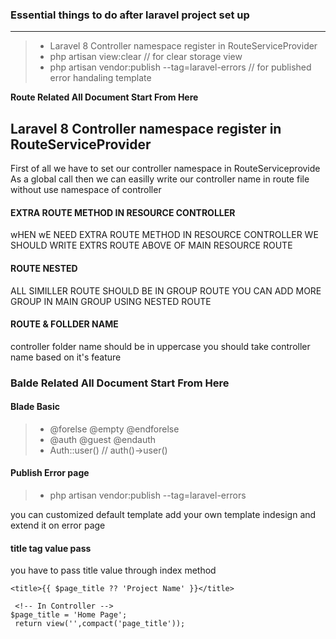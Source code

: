### Essential things to do after laravel project set up
***

> -   Laravel 8 Controller namespace register in RouteServiceProvider
> -   php artisan view:clear // for clear storage view
> -   php artisan vendor:publish --tag=laravel-errors // for published error handaling template



**Route Related All Document Start From Here**

## Laravel 8 Controller namespace register in RouteServiceProvider

First of all we have to set our controller namespace in RouteServiceprovide
As a global call then we can easilly write our controller name in route file without use namespace of controller

#### EXTRA ROUTE METHOD IN RESOURCE CONTROLLER

wHEN wE NEED EXTRA ROUTE METHOD IN RESOURCE CONTROLLER WE
SHOULD WRITE EXTRS ROUTE ABOVE OF MAIN RESOURCE ROUTE

#### ROUTE NESTED

ALL SIMILLER ROUTE SHOULD BE IN GROUP ROUTE YOU CAN ADD MORE
GROUP IN MAIN GROUP USING NESTED ROUTE

#### ROUTE & FOLLDER NAME

controller folder name should be in uppercase
you should take controller name based on it's feature


### Balde Related All Document Start From Here

#### Blade Basic

> -   @forelse @empty @endforelse
> -   @auth @guest @endauth
> -   Auth::user() // auth()->user()

#### Publish Error page

> -   php artisan vendor:publish --tag=laravel-errors

you can customized default template add your own template indesign and extend it on error page

#### title tag value pass

you have to pass title value through index method

    <title>{{ $page_title ?? 'Project Name' }}</title>

     <!-- In Controller -->
    $page_title = 'Home Page';
     return view('',compact('page_title'));
